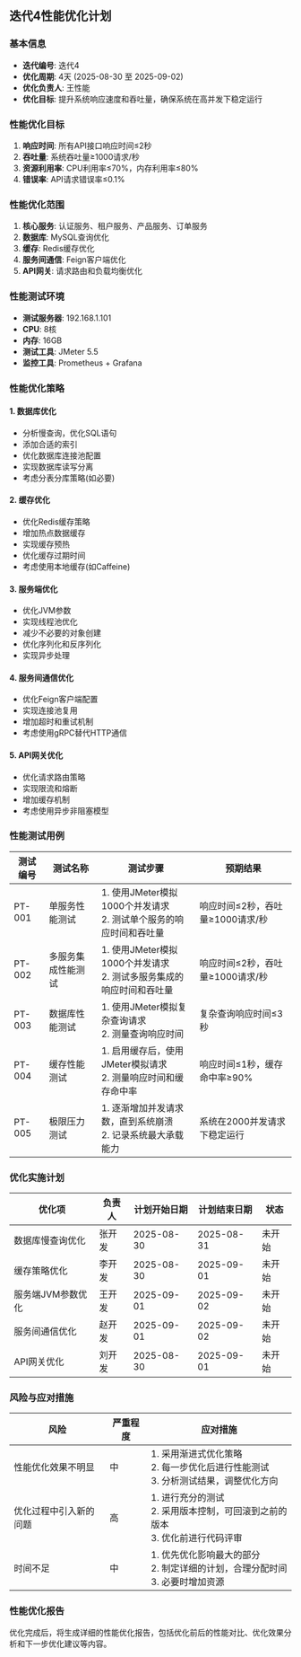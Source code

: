 ## 迭代4性能优化计划

### 基本信息
- **迭代编号**: 迭代4
- **优化周期**: 4天 (2025-08-30 至 2025-09-02)
- **优化负责人**: 王性能
- **优化目标**: 提升系统响应速度和吞吐量，确保系统在高并发下稳定运行

### 性能优化目标
1. **响应时间**: 所有API接口响应时间≤2秒
2. **吞吐量**: 系统吞吐量≥1000请求/秒
3. **资源利用率**: CPU利用率≤70%，内存利用率≤80%
4. **错误率**: API请求错误率≤0.1%

### 性能优化范围
1. **核心服务**: 认证服务、租户服务、产品服务、订单服务
2. **数据库**: MySQL查询优化
3. **缓存**: Redis缓存优化
4. **服务间通信**: Feign客户端优化
5. **API网关**: 请求路由和负载均衡优化

### 性能测试环境
- **测试服务器**: 192.168.1.101
- **CPU**: 8核
- **内存**: 16GB
- **测试工具**: JMeter 5.5
- **监控工具**: Prometheus + Grafana

### 性能优化策略

#### 1. 数据库优化
- 分析慢查询，优化SQL语句
- 添加合适的索引
- 优化数据库连接池配置
- 实现数据库读写分离
- 考虑分表分库策略(如必要)

#### 2. 缓存优化
- 优化Redis缓存策略
- 增加热点数据缓存
- 实现缓存预热
- 优化缓存过期时间
- 考虑使用本地缓存(如Caffeine)

#### 3. 服务端优化
- 优化JVM参数
- 实现线程池优化
- 减少不必要的对象创建
- 优化序列化和反序列化
- 实现异步处理

#### 4. 服务间通信优化
- 优化Feign客户端配置
- 实现连接池复用
- 增加超时和重试机制
- 考虑使用gRPC替代HTTP通信

#### 5. API网关优化
- 优化请求路由策略
- 实现限流和熔断
- 增加缓存机制
- 考虑使用异步非阻塞模型

### 性能测试用例

| 测试编号 | 测试名称 | 测试步骤 | 预期结果 |
|----------|----------|----------|----------|
| PT-001   | 单服务性能测试 | 1. 使用JMeter模拟1000个并发请求<br>2. 测试单个服务的响应时间和吞吐量 | 响应时间≤2秒，吞吐量≥1000请求/秒 |
| PT-002   | 多服务集成性能测试 | 1. 使用JMeter模拟1000个并发请求<br>2. 测试多服务集成的响应时间和吞吐量 | 响应时间≤2秒，吞吐量≥1000请求/秒 |
| PT-003   | 数据库性能测试 | 1. 使用JMeter模拟复杂查询请求<br>2. 测量查询响应时间 | 复杂查询响应时间≤3秒 |
| PT-004   | 缓存性能测试 | 1. 启用缓存后，使用JMeter模拟请求<br>2. 测量响应时间和缓存命中率 | 响应时间≤1秒，缓存命中率≥90% |
| PT-005   | 极限压力测试 | 1. 逐渐增加并发请求数，直到系统崩溃<br>2. 记录系统最大承载能力 | 系统在2000并发请求下稳定运行 |

### 优化实施计划
| 优化项 | 负责人 | 计划开始日期 | 计划结束日期 | 状态 |
|--------|--------|--------------|--------------|------|
| 数据库慢查询优化 | 张开发 | 2025-08-30 | 2025-08-31 | 未开始 |
| 缓存策略优化 | 李开发 | 2025-08-30 | 2025-09-01 | 未开始 |
| 服务端JVM参数优化 | 王开发 | 2025-09-01 | 2025-09-02 | 未开始 |
| 服务间通信优化 | 赵开发 | 2025-09-01 | 2025-09-02 | 未开始 |
| API网关优化 | 刘开发 | 2025-08-30 | 2025-09-01 | 未开始 |

### 风险与应对措施
| 风险 | 严重程度 | 应对措施 |
|------|----------|----------|
| 性能优化效果不明显 | 中 | 1. 采用渐进式优化策略<br>2. 每一步优化后进行性能测试<br>3. 分析测试结果，调整优化方向 |
| 优化过程中引入新的问题 | 高 | 1. 进行充分的测试<br>2. 采用版本控制，可回滚到之前的版本<br>3. 优化前进行代码评审 |
| 时间不足 | 中 | 1. 优先优化影响最大的部分<br>2. 制定详细的计划，合理分配时间<br>3. 必要时增加资源 |

### 性能优化报告
优化完成后，将生成详细的性能优化报告，包括优化前后的性能对比、优化效果分析和下一步优化建议等内容。